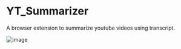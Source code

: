 # YT_Summarizer
 A browser extension to summarize youtube videos using transcript.
 
![image](https://user-images.githubusercontent.com/75614134/225761329-d7ed73f9-9635-4f2e-b1e4-b4f9dba066aa.png)
